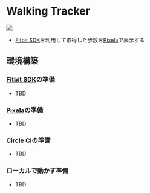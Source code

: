 # Walking Tracker
![](https://pixe.la/v1/users/kgsk/graphs/walking-tracker)

* [Fitbit SDK](https://dev.fitbit.com/)を利用して取得した歩数を[Pixela](https://pixe.la/ja)で表示する

## 環境構築
### [Fitbit SDK](https://dev.fitbit.com/)の準備
* TBD

### [Pixela](https://pixe.la/ja)の準備
* TBD

### Circle CIの準備
* TBD

### ローカルで動かす準備
* TBD
